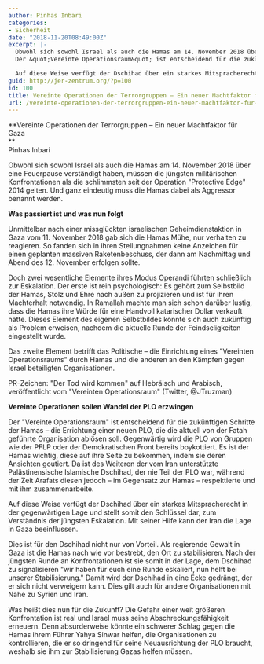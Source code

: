 ```yaml
---
author: Pinhas Inbari
categories:
- Sicherheit
date: "2018-11-20T08:49:00Z"
excerpt: |-
  Obwohl sich sowohl Israel als auch die Hamas am 14. November 2018 über eine Feuerpause verständigt haben, müssen die jüngsten militärischen Konfrontationen als die schlimmsten seit der Operation &quot;Protective Edge&quot; 2014 gelten. Und ganz eindeutig muss die Hamas dabei als Aggressor benannt werden.
  Der &quot;Vereinte Operationsraum&quot; ist entscheidend für die zukünftigen Schritte der Hamas - die Errichtung einer neuen PLO, die die aktuell von der Fatah geführte Organisation ablösen soll. Gegenwärtig wird die PLO von Gruppen wie der PFLP oder der Demokratischen Front bereits boykottiert. Es ist der Hamas wichtig, diese auf ihre Seite zu bekommen, indem sie deren Ansichten goutiert. Da ist des Weiteren der vom Iran unterstützte Palästinensische Islamische Dschihad, der nie Teil der PLO war, während der Zeit Arafats diesen jedoch - im Gegensatz zur Hamas - respektierte und mit ihm zusammenarbeite.

  Auf diese Weise verfügt der Dschihad über ein starkes Mitspracherecht in der gegenwärtigen Lage und stellt somit den Schlüssel dar, zum Verständnis der jüngsten Eskalation. Mit seiner Hilfe kann der Iran die Lage in Gaza beeinflussen.
guid: http://jer-zentrum.org/?p=100
id: 100
title: Vereinte Operationen der Terrorgruppen – Ein neuer Machtfaktor für Gaza
url: /vereinte-operationen-der-terrorgruppen-ein-neuer-machtfaktor-fur-gaza/
---
```


**Vereinte Operationen der Terrorgruppen – Ein neuer Machtfaktor für Gaza   
**  
Pinhas Inbari

Obwohl sich sowohl Israel als auch die Hamas am 14. November 2018 über eine Feuerpause verständigt haben, müssen die jüngsten militärischen Konfrontationen als die schlimmsten seit der Operation "Protective Edge" 2014 gelten. Und ganz eindeutig muss die Hamas dabei als Aggressor benannt werden.

**Was passiert ist und was nun folgt**

Unmittelbar nach einer missglückten israelischen Geheimdienstaktion in Gaza vom 11. November 2018 gab sich die Hamas Mühe, nur verhalten zu reagieren. So fanden sich in ihren Stellungnahmen keine Anzeichen für einen geplanten massiven Raketenbeschuss, der dann am Nachmittag und Abend des 12. November erfolgen sollte.

Doch zwei wesentliche Elemente ihres Modus Operandi führten schließlich zur Eskalation. Der erste ist rein psychologisch: Es gehört zum Selbstbild der Hamas, Stolz und Ehre nach außen zu projizieren und ist für ihren Machterhalt notwendig. In Ramallah machte man sich schon darüber lustig, dass die Hamas ihre Würde für eine Handvoll katarischer Dollar verkauft hätte. Dieses Element des eigenen Selbstbildes könnte sich auch zukünftig als Problem erweisen, nachdem die aktuelle Runde der Feindseligkeiten eingestellt wurde.

Das zweite Element betrifft das Politische – die Einrichtung eines "Vereinten Operationsraums" durch Hamas und die anderen an den Kämpfen gegen Israel beteiligten Organisationen.

  
 


PR-Zeichen: "Der Tod wird kommen" auf Hebräisch und Arabisch, veröffentlicht vom "Vereinten Operationsraum" (Twitter, @JTruzman)  
  


**Vereinte Operationen sollen Wandel der PLO erzwingen**

Der "Vereinte Operationsraum" ist entscheidend für die zukünftigen Schritte der Hamas – die Errichtung einer neuen PLO, die die aktuell von der Fatah geführte Organisation ablösen soll. Gegenwärtig wird die PLO von Gruppen wie der PFLP oder der Demokratischen Front bereits boykottiert. Es ist der Hamas wichtig, diese auf ihre Seite zu bekommen, indem sie deren Ansichten goutiert. Da ist des Weiteren der vom Iran unterstützte Palästinensische Islamische Dschihad, der nie Teil der PLO war, während der Zeit Arafats diesen jedoch – im Gegensatz zur Hamas – respektierte und mit ihm zusammenarbeite.

Auf diese Weise verfügt der Dschihad über ein starkes Mitspracherecht in der gegenwärtigen Lage und stellt somit den Schlüssel dar, zum Verständnis der jüngsten Eskalation. Mit seiner Hilfe kann der Iran die Lage in Gaza beeinflussen.

Dies ist für den Dschihad nicht nur von Vorteil. Als regierende Gewalt in Gaza ist die Hamas nach wie vor bestrebt, den Ort zu stabilisieren. Nach der jüngsten Runde an Konfrontationen ist sie somit in der Lage, dem Dschihad zu signalisieren "wir haben für euch eine Runde eskaliert, nun helft bei unserer Stabilisierung." Damit wird der Dschihad in eine Ecke gedrängt, der er sich nicht verweigern kann. Dies gilt auch für andere Organisationen mit Nähe zu Syrien und Iran.

Was heißt dies nun für die Zukunft? Die Gefahr einer weit größeren Konfrontation ist real und Israel muss seine Abschreckungsfähigkeit erneuern. Denn absurderweise könnte ein schwerer Schlag gegen die Hamas ihrem Führer Yahya Sinwar helfen, die Organisationen zu kontrollieren, die er so dringend für seine Neuausrichtung der PLO braucht, weshalb sie ihm zur Stabilisierung Gazas helfen müssen.